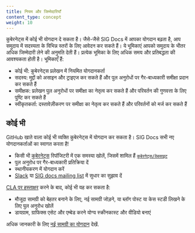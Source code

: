 ```yaml
---
title: नियम और जिम्मेदारियाँ
content_type: concept
weight: 10
---
```


कुबेरनेट्स में कोई भी योगदान दे सकता है। जैसे-जैसे SIG Docs में आपका योगदान बढ़ता है, आप समुदाय में सदस्यता के विभिन्न स्तरों के लिए आवेदन कर सकते हैं। ये भूमिकाएं आपको समुदाय के भीतर अधिक जिम्मेदारी लेने की अनुमति देती हैं। प्रत्येक भूमिका के लिए अधिक समय और प्रतिबद्धता की आवश्यकता होती है। भूमिकाएँ हैं:

- कोई भी: कुबेरनेट्स प्रलेखन में नियमित योगदानकर्ता
- सदस्य: मुद्दों को असाइन और ट्राइएज कर सकते हैं और पुल अनुरोधों पर गैर-बाध्यकारी समीक्षा प्रदान कर सकते हैं
- समीक्षक: प्रलेखन पुल अनुरोधों पर समीक्षा का नेतृत्व कर सकते हैं और परिवर्तन की गुणवत्ता के लिए पुष्टि कर सकते हैं
- स्वीकृतकर्ता: दस्तावेज़ीकरण पर समीक्षा का नेतृत्व कर सकते हैं और परिवर्तनों को मर्ज कर सकते हैं

## कोई भी
GitHub खाते वाला कोई भी व्यक्ति कुबेरनेट्स में योगदान कर सकता है। SIG Docs सभी नए योगदानकर्ताओं का स्वागत करता है!

- किसी भी [कुबेरनेट्स](https://github.com/kubernetes/) रिपॉजिटरी में एक समस्या खोलें, जिसमें शामिल हैं [`कुबेरनेट्स/वेबसाइट`](https://github.com/kubernetes/website)
- पुल अनुरोध पर गैर-बाध्यकारी प्रतिक्रिया दें
- स्थानीयकरण में योगदान करें
- [Slack](https://slack.k8s.io/) या [SIG docs mailing list](https://groups.google.com/forum/#!forum/kubernetes-sig-docs) में सुधार का सुझाव दें

[CLA पर हस्ताक्षर](https://github.com/kubernetes/community/blob/master/CLA.md)  करने के बाद, कोई भी यह कर सकता है:
- मौजूदा सामग्री को बेहतर बनाने के लिए, नई सामग्री जोड़ने, या ब्लॉग पोस्ट या केस स्टडी लिखने के लिए पुल अनुरोध खोलें
- डायग्राम, ग्राफिक्स एसेट और एम्बेड करने योग्य स्क्रीनकास्ट और वीडियो बनाएं

अधिक जानकारी के लिए [नई सामग्री का योगदान](/docs/contribute/new-content/) देखें.
